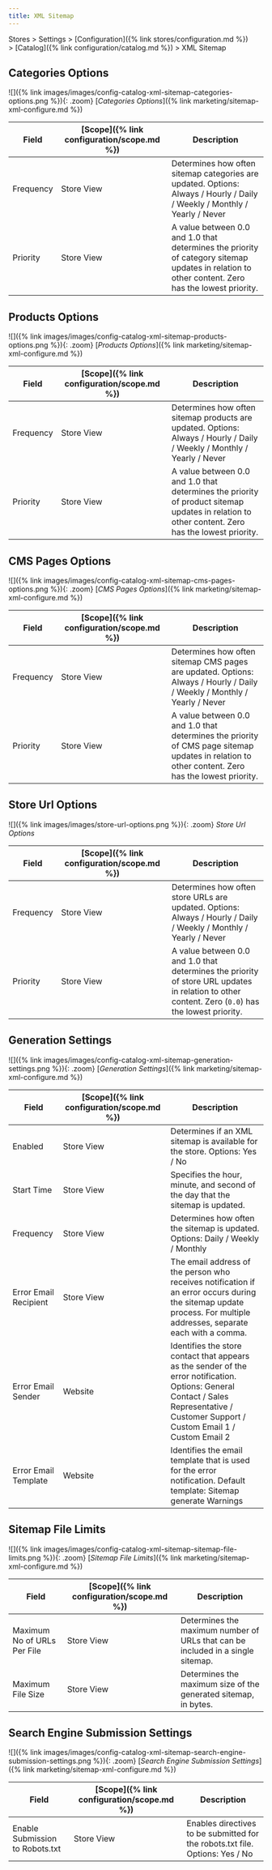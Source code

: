 ```yaml
---
title: XML Sitemap
---
```


Stores > Settings > [Configuration]({% link stores/configuration.md %}) > [Catalog]({% link configuration/catalog.md %}) > XML Sitemap

## Categories Options

![]({% link images/images/config-catalog-xml-sitemap-categories-options.png %}){: .zoom}
[_Categories Options_]({% link marketing/sitemap-xml-configure.md %})

|Field|[Scope]({% link configuration/scope.md %})|Description|
|--- |--- |--- |
|Frequency|Store View|Determines how often sitemap categories are updated. Options: Always / Hourly / Daily / Weekly / Monthly / Yearly / Never|
|Priority|Store View|A value between 0.0 and 1.0 that determines the priority of category sitemap updates in relation to other content. Zero has the lowest priority.|

## Products Options

![]({% link images/images/config-catalog-xml-sitemap-products-options.png %}){: .zoom}
[_Products Options_]({% link marketing/sitemap-xml-configure.md %})

|Field|[Scope]({% link configuration/scope.md %})|Description|
|--- |--- |--- |
|Frequency|Store View|Determines how often sitemap products are updated. Options: Always / Hourly / Daily / Weekly / Monthly / Yearly / Never|
|Priority|Store View|A value between 0.0 and 1.0 that determines the priority of product sitemap updates in relation to other content. Zero has the lowest priority.|

## CMS Pages Options

![]({% link images/images/config-catalog-xml-sitemap-cms-pages-options.png %}){: .zoom}
[_CMS Pages Options_]({% link marketing/sitemap-xml-configure.md %})

|Field|[Scope]({% link configuration/scope.md %})|Description|
|--- |--- |--- |
|Frequency|Store View|Determines how often sitemap CMS pages are updated. Options: Always / Hourly / Daily / Weekly / Monthly / Yearly / Never|
|Priority|Store View|A value between 0.0 and 1.0 that determines the priority of CMS page sitemap updates in relation to other content. Zero has the lowest priority.|

## Store Url Options

![]({% link images/images/store-url-options.png %}){: .zoom}
_Store Url Options_

|Field|[Scope]({% link configuration/scope.md %})|Description|
|--- |--- |--- |
|Frequency|Store View|Determines how often store URLs are updated. Options: Always / Hourly / Daily / Weekly / Monthly / Yearly / Never|
|Priority|Store View|A value between 0.0 and 1.0 that determines the priority of store URL updates in relation to other content. Zero (`0.0`) has the lowest priority.|

## Generation Settings

![]({% link images/images/config-catalog-xml-sitemap-generation-settings.png %}){: .zoom}
[_Generation Settings_]({% link marketing/sitemap-xml-configure.md %})

|Field|[Scope]({% link configuration/scope.md %})|Description|
|--- |--- |--- |
|Enabled|Store View|Determines if an XML sitemap is available for the store. Options: Yes / No|
|Start Time|Store View|Specifies the hour, minute, and second of the day that the sitemap is updated.|
|Frequency|Store View|Determines how often the sitemap is updated. Options: Daily / Weekly / Monthly|
|Error Email Recipient|Store View|The email address of the person who receives notification if an error occurs during the sitemap update process. For multiple addresses, separate each with a comma.|
|Error Email Sender|Website|Identifies the store contact that appears as the sender of the error notification. Options: General Contact / Sales Representative / Customer Support / Custom Email 1 / Custom Email 2|
|Error Email Template|Website|Identifies the email template that is used for the error notification. Default template: Sitemap generate Warnings|

## Sitemap File Limits

![]({% link images/images/config-catalog-xml-sitemap-sitemap-file-limits.png %}){: .zoom}
[_Sitemap File Limits_]({% link marketing/sitemap-xml-configure.md %})

|Field|[Scope]({% link configuration/scope.md %})|Description|
|--- |--- |--- |
|Maximum No of URLs Per File|Store View|Determines the maximum number of URLs that can be included in a single sitemap.|
|Maximum File Size|Store View|Determines the maximum size of the generated sitemap, in bytes.|

## Search Engine Submission Settings

![]({% link images/images/config-catalog-xml-sitemap-search-engine-submission-settings.png %}){: .zoom}
[_Search Engine Submission Settings_]({% link marketing/sitemap-xml-configure.md %})

|Field|[Scope]({% link configuration/scope.md %})|Description|
|--- |--- |--- |
|Enable Submission to Robots.txt|Store View|Enables directives to be submitted for the robots.txt file. Options: Yes / No|
